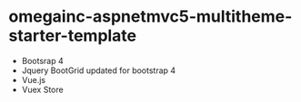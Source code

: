 # omegainc-aspnetmvc5-multitheme-starter-template

* Bootsrap 4
* Jquery BootGrid updated for bootstrap 4
* Vue.js
* Vuex Store
